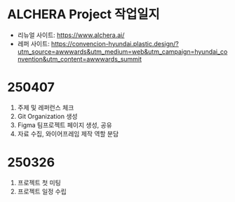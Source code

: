 # ALCHERA Project 작업일지
- 리뉴얼 사이트: https://www.alchera.ai/
- 레퍼 사이트: https://convencion-hyundai.plastic.design/?utm_source=awwwards&utm_medium=web&utm_campaign=hyundai_convention&utm_content=awwwards_summit

# 250407
1. 주제 및 레퍼런스 체크
2. Git Organization 생성
3. Figma 팀프로젝트 페이지 생성, 공유
4. 자료 수집, 와이어프레임 제작 역할 분담

# 250326
1. 프로젝트 첫 미팅
2. 프로젝트 일정 수립
